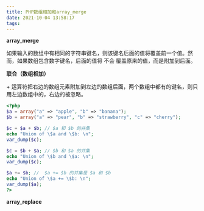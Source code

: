 ```yaml
---
title: PHP数组相加和array_merge
date: 2021-10-04 13:58:17
tags:
---
```


**array_merge**

如果输入的数组中有相同的字符串键名，则该键名后面的值将覆盖前一个值。然而，如果数组包含数字键名，后面的值将 不会 覆盖原来的值，而是附加到后面。

**联合（数组相加）**

\+ 运算符把右边的数组元素附加到左边的数组后面，两个数组中都有的键名，则只用左边数组中的，右边的被忽略。

```php
<?php
$a = array("a" => "apple", "b" => "banana");
$b = array("a" => "pear", "b" => "strawberry", "c" => "cherry");

$c = $a + $b; // $a 和 $b 的并集
echo "Union of \$a and \$b: \n";
var_dump($c);

$c = $b + $a; // $b 和 $a 的并集
echo "Union of \$b and \$a: \n";
var_dump($c);

$a += $b; //  $a += $b 的并集是 $a 和 $b
echo "Union of \$a += \$b: \n";
var_dump($a);
?>

```

**array_replace**